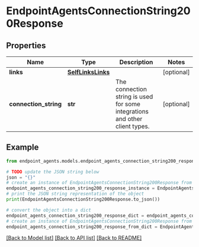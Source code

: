 # EndpointAgentsConnectionString200Response


## Properties

Name | Type | Description | Notes
------------ | ------------- | ------------- | -------------
**links** | [**SelfLinksLinks**](SelfLinksLinks.md) |  | [optional] 
**connection_string** | **str** | The connection string is used for some integrations and other client types.  | [optional] 

## Example

```python
from endpoint_agents.models.endpoint_agents_connection_string200_response import EndpointAgentsConnectionString200Response

# TODO update the JSON string below
json = "{}"
# create an instance of EndpointAgentsConnectionString200Response from a JSON string
endpoint_agents_connection_string200_response_instance = EndpointAgentsConnectionString200Response.from_json(json)
# print the JSON string representation of the object
print(EndpointAgentsConnectionString200Response.to_json())

# convert the object into a dict
endpoint_agents_connection_string200_response_dict = endpoint_agents_connection_string200_response_instance.to_dict()
# create an instance of EndpointAgentsConnectionString200Response from a dict
endpoint_agents_connection_string200_response_from_dict = EndpointAgentsConnectionString200Response.from_dict(endpoint_agents_connection_string200_response_dict)
```
[[Back to Model list]](../README.md#documentation-for-models) [[Back to API list]](../README.md#documentation-for-api-endpoints) [[Back to README]](../README.md)


